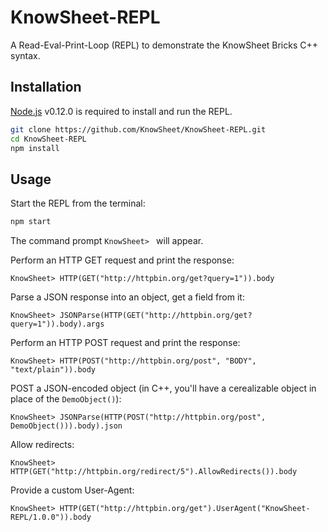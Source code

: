 # KnowSheet-REPL
A Read-Eval-Print-Loop (REPL) to demonstrate the KnowSheet Bricks C++ syntax.

## Installation

[Node.js](http://nodejs.org/) v0.12.0 is required to install and run the REPL.

```bash
git clone https://github.com/KnowSheet/KnowSheet-REPL.git
cd KnowSheet-REPL
npm install
```

## Usage

Start the REPL from the terminal:
```bash
npm start
```
The command prompt `KnowSheet> ` will appear.

Perform an HTTP GET request and print the response:
```
KnowSheet> HTTP(GET("http://httpbin.org/get?query=1")).body
```

Parse a JSON response into an object, get a field from it:
```
KnowSheet> JSONParse(HTTP(GET("http://httpbin.org/get?query=1")).body).args
```

Perform an HTTP POST request and print the response:
```
KnowSheet> HTTP(POST("http://httpbin.org/post", "BODY", "text/plain")).body
```

POST a JSON-encoded object (in C++, you'll have a cerealizable object in place of the `DemoObject()`):
```
KnowSheet> JSONParse(HTTP(POST("http://httpbin.org/post", DemoObject())).body).json
```

Allow redirects:
```
KnowSheet> HTTP(GET("http://httpbin.org/redirect/5").AllowRedirects()).body
```

Provide a custom User-Agent:
```
KnowSheet> HTTP(GET("http://httpbin.org/get").UserAgent("KnowSheet-REPL/1.0.0")).body
```


